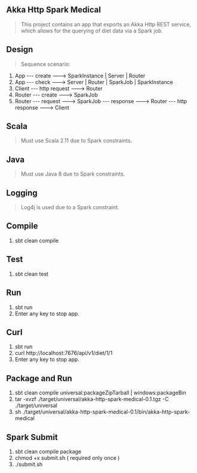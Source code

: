 Akka Http Spark Medical
-----------------------
>This project contains an app that exports an Akka Http REST service,
>which allows for the querying of diet data via a Spark job.

Design
------
>Sequence scenario:
1. App --- create ---> SparkInstance | Server | Router
2. App --- check ---> Server | Router | SparkJob | SparkInstance
3. Client --- http request ---> Router 
4. Router --- create ---> SparkJob
5. Router --- request ---> SparkJob --- response ---> Router --- http response ---> Client

Scala
-----
>Must use Scala 2.11 due to Spark constraints.

Java
----
>Must use Java 8 due to Spark constraints.

Logging
-------
>Log4j is used due to a Spark constraint.

Compile
-------
1. sbt clean compile

Test
----
1. sbt clean test

Run
---
1. sbt run
2. Enter any key to stop app.

Curl
----
1. sbt run
2. curl http://localhost:7676/api/v1/diet/1/1
3. Enter any key to stop app.

Package and Run
---------------
1. sbt clean compile universal:packageZipTarball | windows:packageBin
2. tar -xvzf ./target/universal/akka-http-spark-medical-0.1.tgz -C ./target/universal
3. sh ./target/universal/akka-http-spark-medical-0.1/bin/akka-http-spark-medical

Spark Submit
------------
1. sbt clean compile package
2. chmod +x submit.sh ( required only once )
3. ./submit.sh
